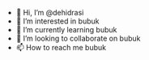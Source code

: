 - 👋 Hi, I’m @dehidrasi
- 👀 I’m interested in bubuk
- 🌱 I’m currently learning bubuk
- 💞️ I’m looking to collaborate on bubuk
- 📫 How to reach me bubuk
